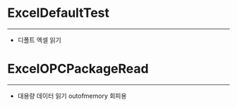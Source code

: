 # ExcelDefaultTest
--------
- 디폴트 엑셀 읽기

 

# ExcelOPCPackageRead
--------
- 대용량 데이터 읽기 outofmemory 회피용





 
